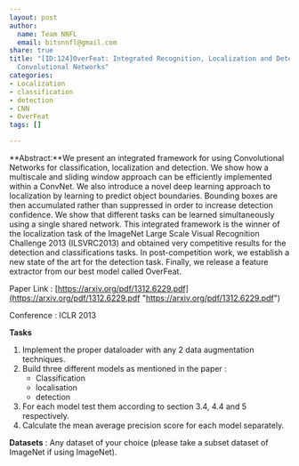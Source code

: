 ```yaml
---
layout: post
author:
  name: Team NNFL
  email: bitsnnfl@gmail.com
share: true
title: "[ID:124]OverFeat: Integrated Recognition, Localization and Detection using
  Convolutional Networks"
categories:
- Localization
- classification
- detection
- CNN
- OverFeat
tags: []

---
```

\**Abstract:**We present an integrated framework for using Convolutional Networks for classification, localization and detection. We show how a multiscale and sliding window approach can be efficiently implemented within a ConvNet. We also introduce a novel deep learning approach to localization by learning to predict object boundaries. Bounding boxes are then accumulated rather than suppressed in order to increase detection confidence. We show that different tasks can be learned simultaneously using a single shared network. This integrated framework is the winner of the localization task of the ImageNet Large Scale Visual Recognition Challenge 2013 (ILSVRC2013) and obtained very competitive results for the detection and classifications tasks. In post-competition work, we establish a new state of the art for the detection task. Finally, we release a feature extractor from our best model called OverFeat.

Paper Link : [https://arxiv.org/pdf/1312.6229.pdf](https://arxiv.org/pdf/1312.6229.pdf "https://arxiv.org/pdf/1312.6229.pdf")

Conference : ICLR 2013

**Tasks**

1. Implement the proper dataloader with any 2 data augmentation techniques.
2. Build three different models as mentioned in the paper :
   * Classification
   * localisation
   * detection
3. For each model test them according to section 3.4, 4.4 and 5 respectively.
4. Calculate the mean average precision score for each model separately.

**Datasets** : Any dataset of your choice (please take a subset dataset of ImageNet if using ImageNet).
